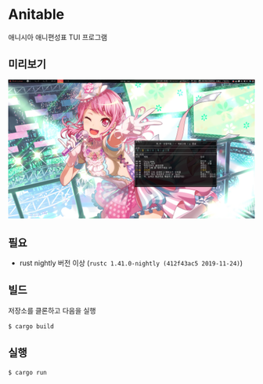 # Anitable
애니시아 애니편성표 TUI 프로그램

## 미리보기
![screenshot](./screenshot.png)

## 필요
* rust nightly 버전 이상 (`rustc 1.41.0-nightly (412f43ac5 2019-11-24)`)

## 빌드
저장소를 클론하고 다음을 실행
```bash
$ cargo build
```

## 실행
```bash
$ cargo run
```

